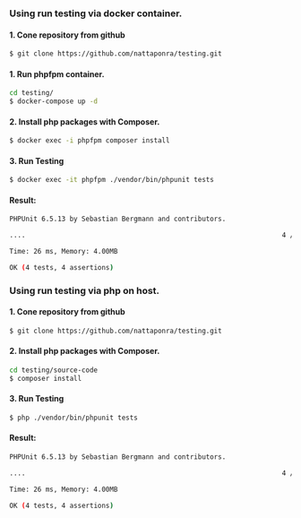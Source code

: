 ### Using run testing via docker container.

#### 1. Cone repository from github
```bash
$ git clone https://github.com/nattaponra/testing.git
```

#### 1. Run phpfpm container.
```bash
cd testing/
$ docker-compose up -d
```

#### 2. Install php packages with Composer.
```bash
$ docker exec -i phpfpm composer install
```
#### 3. Run Testing
```bash
$ docker exec -it phpfpm ./vendor/bin/phpunit tests
```
#### Result:
```bash
PHPUnit 6.5.13 by Sebastian Bergmann and contributors.

....                                                                4 / 4 (100%)

Time: 26 ms, Memory: 4.00MB

OK (4 tests, 4 assertions)
```


### Using run testing via php on host.

#### 1. Cone repository from github
```bash
$ git clone https://github.com/nattaponra/testing.git
```

#### 2. Install php packages with Composer.
```bash
cd testing/source-code
$ composer install
```
#### 3. Run Testing
```bash
$ php ./vendor/bin/phpunit tests
```
#### Result:
```bash
PHPUnit 6.5.13 by Sebastian Bergmann and contributors.

....                                                                4 / 4 (100%)

Time: 26 ms, Memory: 4.00MB

OK (4 tests, 4 assertions)
```

